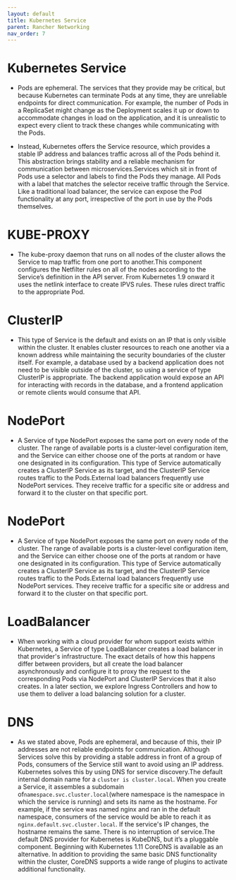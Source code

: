 ```yaml
---
layout: default
title: Kubernetes Service
parent: Rancher Networking
nav_order: 7
---
```


# Kubernetes Service


- Pods are ephemeral. The services that they provide may be critical, but because Kubernetes can terminate Pods at any time, they are unreliable endpoints for 
direct communication. For example, the number of Pods in a ReplicaSet might change as the Deployment scales it up or down to accommodate changes in load on 
the application, and it is unrealistic to expect every client to track these changes while communicating with the Pods. 

- Instead, Kubernetes offers the Service resource, which provides a stable IP address and balances traffic across all of the Pods behind it. This abstraction brings stability and a reliable mechanism for communication between microservices.Services which sit in front of Pods use a selector and labels to find the Pods they manage. All Pods with a label that matches the selector receive traffic through the Service. 
Like a traditional load balancer, the service can expose the Pod functionality at any port, irrespective of the port in use by the Pods themselves.


# KUBE-PROXY

- The kube-proxy daemon that runs on all nodes of the cluster allows the Service to map traffic from one port to another.This component configures the Netfilter rules on all of the nodes according to the Service’s definition in the API server. From Kubernetes 1.9 onward it uses the netlink interface to create IPVS rules. These rules direct traffic to the appropriate Pod.


# ClusterIP

- This type of Service is the default and exists on an IP that is only visible within the cluster. It enables cluster resources to reach one another via a known address while maintaining the security boundaries of the cluster itself. 
For example, a database used by a backend application does not need to be visible outside of the cluster, so using a service of type ClusterIP is appropriate. The backend application would expose an API for interacting with records in the database, and a frontend application or remote clients would consume that API.

# NodePort
- A Service of type NodePort exposes the same port on every node of the cluster. The range of available ports is a cluster-level configuration item, and the Service can either choose one of the ports at random or have one designated in its configuration.
This type of Service automatically creates a ClusterIP Service as its target, and the ClusterIP Service routes traffic to the Pods.External load balancers frequently use NodePort services.
They receive traffic for a specific site or address and forward it to the cluster on that specific port.

# NodePort

- A Service of type NodePort exposes the same port on every node of the cluster. The range of available ports is a cluster-level configuration item, and the Service can either choose one of the ports at random 
or have one designated in its configuration. This type of Service automatically creates a ClusterIP Service as its target, and the ClusterIP Service routes traffic to the Pods.External load balancers frequently 
use NodePort services. They receive traffic for a specific site or address and forward it to the cluster on that specific port.

# LoadBalancer

- When working with a cloud provider for whom support exists within Kubernetes, a Service of type LoadBalancer creates a load balancer in that provider's infrastructure. The exact details of how this happens differ between providers, but all create the load balancer asynchronously and configure it to proxy the request to the corresponding Pods via NodePort and ClusterIP Services that it also creates.
In a later section, we explore Ingress Controllers and how to use them to deliver a load balancing solution for a cluster.

# DNS 
- As we stated above, Pods are ephemeral, and because of this, their IP addresses are not reliable endpoints for communication. Although Services solve this by providing a stable address in front of a group of Pods, consumers of the Service still want to avoid using an IP address. 
Kubernetes solves this by using DNS for service discovery.The default internal domain name for a `cluster is cluster.local`. When you create a Service, it assembles a subdomain of` namespace.svc.cluster.local `(where namespace is the namespace in which the service is running) and sets its name as the hostname. 
For example, if the service was named nginx and ran in the default namespace, consumers of the service would be able to reach it as` nginx.default.svc.cluster.local`. If the service's IP changes, the hostname remains the same. There is no interruption of service.The default DNS provider for Kubernetes is KubeDNS, 
but it’s a pluggable component. Beginning with Kubernetes 1.11 CoreDNS is available as an alternative. In addition to providing the same basic DNS functionality within the cluster, CoreDNS supports a wide range of plugins to activate additional functionality.
